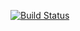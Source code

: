 [![Build Status](https://travis-ci.org/rhysd/Dachs.png?branch=master)](https://travis-ci.org/rhysd/Dachs)
